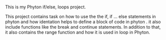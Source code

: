 ###
This is my Phyton if/else, loops project.

This project contains task on how to use the the if, if ... else statements in phyton and how identation helps to define a block of code in phyton .
it also include functions like the break and continue statements.
In addition to that, it also contains the range function and how it is used in loop in Phyton.

